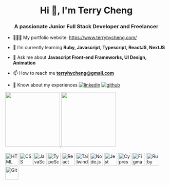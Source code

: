 <h1 align="center">Hi 👋, I'm Terry Cheng</h1>
<h3 align="center">A passionate Junior Full Stack Developer and Freelancer</h3>

- 🧑🏻‍💻 My portfolio website: <a target="_blank" href="https://www.terryhycheng.com/">https://www.terryhycheng.com/</a>

- 🌱 I’m currently learning **Ruby, Javascript, Typescript, ReactJS, NextJS**

- 💬 Ask me about **Javascript Front-end Frameworks, UI Design, Animation**

- 📫 How to reach me **terryhycheng@gmail.com**

- 📄 Know about my experiences  [![linkedin](https://img.shields.io/badge/linkedin-0e76a8?style=for-the-badge&logo=linkedin&logoColor=white)](https://www.linkedin.com/in/terryhycheng/) [![github](https://img.shields.io/badge/githubcv-000000?style=for-the-badge&logo=github&logoColor=white)](https://github.com/terryhycheng/CV)

<a href="https://github.com/terryhycheng">
  <img height="170em" src="https://github-readme-stats-git-main-terryhycheng.vercel.app/api?username=terryhycheng&show_icons=true&include_all_commits=true&count_private=true"/>
  <img height="170em" src="https://github-readme-stats-git-main-terryhycheng.vercel.app/api/top-langs/?username=terryhycheng&layout=compact&langs_count=7"/> 
  <br>
</a>

<br />

<div>
<img height="40" src="https://user-images.githubusercontent.com/25181517/192158954-f88b5814-d510-4564-b285-dff7d6400dad.png" alt="HTML" title="HTML" />
<img height="40" src="https://user-images.githubusercontent.com/25181517/183898674-75a4a1b1-f960-4ea9-abcb-637170a00a75.png" alt="CSS" title="CSS" />
<img height="40" src="https://user-images.githubusercontent.com/25181517/117447155-6a868a00-af3d-11eb-9cfe-245df15c9f3f.png" alt="JavaScript" title="JavaScript" />
<img height="40" src="https://user-images.githubusercontent.com/25181517/183890598-19a0ac2d-e88a-4005-a8df-1ee36782fde1.png" alt="TypeScript" title="TypeScript" />
<img height="40" src="https://user-images.githubusercontent.com/25181517/183897015-94a058a6-b86e-4e42-a37f-bf92061753e5.png" alt="React" title="React" />
<img height="40" src="https://user-images.githubusercontent.com/25181517/202896760-337261ed-ee92-4979-84c4-d4b829c7355d.png" alt="Tailwind CSS" title="Tailwind CSS" />
<img height="40" src="https://user-images.githubusercontent.com/25181517/183568594-85e280a7-0d7e-4d1a-9028-c8c2209e073c.png" alt="Node.js" title="Node.js" />
<img height="40" src="https://user-images.githubusercontent.com/25181517/187955005-f4ca6f1a-e727-497b-b81b-93fb9726268e.png" alt="Jest" title="Jest" />
<img height="40" src="https://user-images.githubusercontent.com/68279555/200387386-276c709f-380b-46cc-81fd-f292985927a8.png" alt="Cypress" title="Cypress" />
<img height="40" src="https://user-images.githubusercontent.com/25181517/189715289-df3ee512-6eca-463f-a0f4-c10d94a06b2f.png" alt="Figma" title="Figma" />
<img height="40" src="https://user-images.githubusercontent.com/25181517/192603745-7d34df9e-7756-4756-a539-6a61badf7a80.png" alt="Ruby" title="Ruby" />
<img height="40" src="https://user-images.githubusercontent.com/25181517/192108372-f71d70ac-7ae6-4c0d-8395-51d8870c2ef0.png" alt="Git" title="Git" />
</div>

